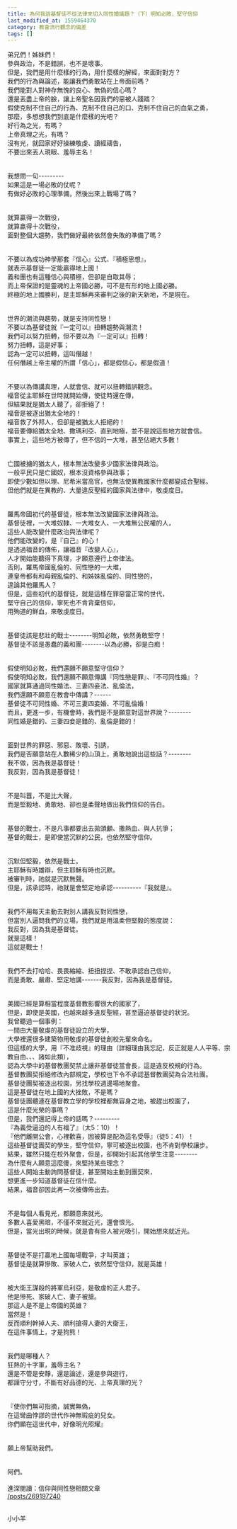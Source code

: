 ```yaml
---
title: 為何我這基督徒不從法律來切入同性婚議題？（下）明知必敗，堅守信仰
last_modified_at: 1559464370
category: 教會流行觀念的偏差
tags: []
---
```


<p>弟兄們！姊妹們！<br>
參與政治，不是錯誤，也不是壞事。<br>
但是，我們是用什麼樣的行為，用什麼樣的解經，來面對對方？<br>
我們的行為與論述，能讓我們勇敢站在上帝面前嗎？<br>
我們能對人對神存無愧的良心、無偽的信心嗎？<br>
還是丟盡上帝的臉，讓上帝聖名因我們的惡被人踐踏？<br>
<!--more-->假使克制不住自己的行為、克制不住自己的口、克制不住自己的血氣之勇，<br>
那麼，多想想我們到底是什麼樣的光吧？<br>
好行為之光，有嗎？<br>
上帝真理之光，有嗎？<br>
沒有光，就回家好好操練敬虔、讀經禱告，<br>
不要出來丟人現眼、羞辱主名！<br>
<br>
<br>
我想問一句---------<br>
如果這是一場必敗的仗呢？<br>
有做好必敗的心理準備，然後出來上戰場了嗎？<br>
<br>
<br>
就算贏得一次戰役，<br>
就算贏得十次戰役，<br>
面對整個大趨勢，我們做好最終依然會失敗的準備了嗎？<br>
<br>
<br>
不要以為成功神學那套『信心』公式、『積極思想』，<br>
就表示基督徒一定能贏得地上國！<br>
義和團也有這種信心與積極，但卻是自取其辱；<br>
而上帝保證的是靈魂的上帝國必勝，可不是有形的地上國必勝。<br>
終極的地上國勝利，是主耶穌再來審判之後的新天新地，不是現在。<br>
<br>
<br>
世界的潮流與趨勢，就是支持同性戀！<br>
不要以為基督徒就『一定可以』扭轉趨勢與潮流！<br>
我們可以努力扭轉，但不要以為『一定可以』扭轉！<br>
努力扭轉，這是好事；<br>
認為一定可以扭轉，這叫僭越！<br>
任何僭越上帝主權的所謂「信心」，都是假信心，都是假道！<br>
<br>
<br>
不要以為傳講真理，人就會信、就可以扭轉錯誤觀念。<br>
福音從主耶穌在世時就開始傳，使徒時還在傳，<br>
但結果就是猶太人聽了，卻拒絕了！<br>
福音是被逐出猶太全地的！<br>
福音救了外邦人，但卻是被猶太人拒絕的！<br>
福音要傳給猶太全地、撒瑪利亞、直到地極，並不是說這些地方就會信。<br>
事實上，這些地方被傳了，但不信的一大堆，甚至佔絕大多數！<br>
<br>
<br>
亡國被擄的猶太人，根本無法改變多少國家法律與政治。<br>
一般平民只是亡國奴，根本沒資格參與政事；<br>
即使少數如但以理、尼希米當高官，也無法使異教國家什麼都變成合聖經。<br>
但他們就是在異教的、大量違反聖經的國家與法律中，敬虔度日。<br>
<br>
<br>
羅馬帝國初代的基督徒，根本無法改變國家法律與政治。<br>
基督徒裡，一大堆奴隸、一大堆女人、一大堆無公民權的人，<br>
這些人能改變什麼政治與法律呢？<br>
他們能改變的，是『自己』的心！<br>
是透過福音的傳佈，讓福音『改變人心』，<br>
人才開始能聽得下真理，才願意遵行上帝律法。<br>
否則，羅馬帝國亂倫的、同性戀的一大堆，<br>
連皇帝都有和母親亂倫的、和姊妹亂倫的、同性戀的，<br>
遑論其他羅馬人？<br>
但是，這些初代的基督徒，就是這樣在罪惡當正常的世代，<br>
堅守自己的信仰，寧死也不肯背棄信仰，<br>
用殉道的鮮血，來敬虔度日。<br>
<br>
<br>
基督徒該是悲壯的戰士--------明知必敗，依然勇敢堅守！<br>
基督徒不該是愚蠢的義和團--------以為必勝，卻是白痴！<br>
<br>
<br>
假使明知必敗，我們還願不願意堅守信仰？<br>
假使明知必敗，我們還願不願意傳講『同性戀是罪』、『不可同性婚』？<br>
國家就算通過同性婚法、三妻四妾法、亂倫法，<br>
我們還願不願意在教會中傳講？------<br>
基督徒不可同性婚、不可三妻四妾婚、不可亂倫婚！<br>
而且，更進一步，有機會時，我們是不是願意對這世界說？--------<br>
同性婚是錯的、三妻四妾是錯的、亂倫是錯的！<br>
<br>
<br>
面對世界的罪惡、邪惡、敗壞、引誘，<br>
我們是否願意站在人數稀少的山頂上，勇敢地說出這些話？--------<br>
我不做，因為我是基督徒！<br>
我反對，因為我是基督徒！<br>
<br>
<br>
不是叫囂，不是比大聲，<br>
而是堅毅地、勇敢地、卻也是柔聲地做出我們信仰的告白。<br>
<br>
<br>
基督的戰士，不是凡事都要出去拋頭顱、撒熱血、與人抗爭；<br>
基督的戰士，是即使當沉默的公民，也依然堅守信仰。<br>
<br>
<br>
沉默但堅毅，依然是戰士。<br>
主耶穌有時雄辯，但主耶穌有時也沉默。<br>
被審判時，祂就是沉默無聲。<br>
但是，該承認時，祂就是會堅定地承認----------『我就是』。<br>
<br>
<br>
我們不用每天主動去對別人講我反對同性戀，<br>
但當別人逼問我們的立場，我們就是用溫柔但堅毅的態度說：<br>
我反對，因為我是基督徒。<br>
就是這樣！<br>
這就是戰士！<br>
<br>
<br>
我們不去打哈哈、畏畏縮縮、扭扭捏捏、不敢承認自己信仰，<br>
而是勇敢、嚴肅、堅定地講-------我反對，因為我是基督徒。<br>
<br>
<br>
美國已經是算相當程度基督教影響很大的國家了，<br>
但是，即使是美國，也越來越多違反聖經，甚至逼迫基督徒的狀況。<br>
我曾聽過一個事例：<br>
一間由大量敬虔的基督徒設立的大學，<br>
大學裡還很多建築物用敬虔的基督徒創校先輩來命名。<br>
但這樣的大學，用『不准歧視』的理由（詳細理由我忘記，反正就是人人平等、宗教自由、、、諸如此類），<br>
認為大學中的基督教團契禁止讓非基督徒當會長，這是違反校規的行為。<br>
基督教團契拒絕修改內部規定，學校也下令不承認基督教團契為合法社團。<br>
基督徒團契被逐出校園，另找學校週邊場地聚會。<br>
這是基督徒在地上國的大挫敗，不是嗎？<br>
基督徒團體連在基督教立學的學校裡都無容身之地，被趕出校園了，<br>
這是什麼光榮的事嗎？<br>
但是，我們還記得上帝的話嗎？---------<br>
『為義受逼迫的人有福了』（太5：10）！<br>
『他們離開公會，心裡歡喜，因被算是配為這名受辱』（徒5：41）！<br>
這些基督徒團契的學生，堅守信仰，寧可被逐出校園，也不肯對學校讓步。<br>
結果，雖然只能在校外聚會，但是，卻開始引起其他學生注意--------<br>
為什麼有人願意這麼傻，來堅持某些理念？<br>
這些人開始主動詢問基督徒，甚至開始主動到團契來，<br>
想更進一步知道基督徒在信什麼。<br>
結果，福音卻因此再一次被傳佈出去。<br>
<br>
<br>
不是每個人看見光，都願意來就光。<br>
多數人喜愛黑暗，不僅不來就近光，還會恨光。<br>
但是，當光出現的時候，就是會有些人被光吸引，開始想來就近光。<br>
<br>
<br>
基督徒不是打贏地上國每場戰爭，才叫英雄；<br>
基督徒是就算慘敗、家破人亡，依然堅守信仰，就是英雄！<br>
<br>
<br>
被大衛王謀殺的將軍烏利亞，是敬虔的正人君子。<br>
他是慘死、家破人亡、妻子被搶。<br>
那這人是不是上帝國的英雄？<br>
當然是！<br>
反而順利幹掉人夫、順利搶得人妻的大衛王，<br>
在這件事情上，才是狗熊！<br>
<br>
<br>
我們是哪種人？<br>
狂熱的十字軍，羞辱主名？<br>
還是不管是安靜，還是論述，還是參與遊行，<br>
都謹守分寸，不斷有好品德的光、上帝真理的光？<br>
<br>
<br>
『使你們無可指摘，誠實無偽，<br>
在這彎曲悖謬的世代作神無瑕疵的兒女。<br>
你們顯在這世代中，好像明光照耀』<br>
<br>
<br>
願上帝幫助我們。<br>
<br>
<br>
阿們。<br>
<br>
進深閱讀：信仰與同性戀相關文章<br>
<a href="/posts/269197240" target="_blank">/posts/269197240</a></p>

<p><br>
小小羊<br>
<br>
<br>
&nbsp;</p>

